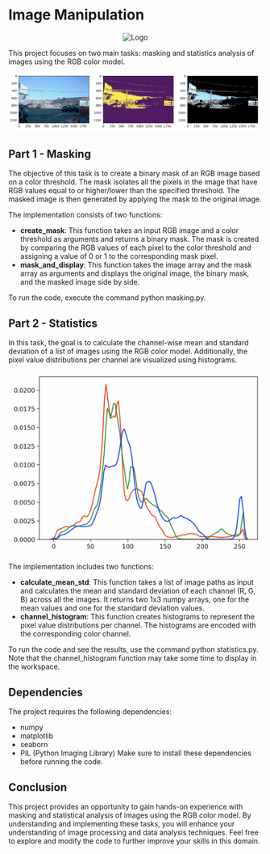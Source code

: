 # Image Manipulation


<div align="center">
    <img src="https://thedatascientist.digital/img/logo.png" alt="Logo" width="25%">
</div>

This project focuses on two main tasks: masking and statistics analysis of images using the RGB color model.

![](example.png)


## Part 1 - Masking

The objective of this task is to create a binary mask of an RGB image based on a color threshold. The mask isolates all the pixels in the image that have RGB values equal to or higher/lower than the specified threshold. The masked image is then generated by applying the mask to the original image.

The implementation consists of two functions:

- **create_mask**: This function takes an input RGB image and a color threshold as arguments and returns a binary mask. The mask is created by comparing the RGB values of each pixel to the color threshold and assigning a value of 0 or 1 to the corresponding mask pixel.
- **mask_and_display**: This function takes the image array and the mask array as arguments and displays the original image, the binary mask, and the masked image side by side.

To run the code, execute the command python masking.py.

## Part 2 - Statistics

In this task, the goal is to calculate the channel-wise mean and standard deviation of a list of images using the RGB color model. Additionally, the pixel value distributions per channel are visualized using histograms.

![](example2.png)

The implementation includes two functions:

- **calculate_mean_std**: This function takes a list of image paths as input and calculates the mean and standard deviation of each channel (R, G, B) across all the images. It returns two 1x3 numpy arrays, one for the mean values and one for the standard deviation values.
- **channel_histogram**: This function creates histograms to represent the pixel value distributions per channel. The histograms are encoded with the corresponding color channel.

To run the code and see the results, use the command python statistics.py. Note that the channel_histogram function may take some time to display in the workspace.
## Dependencies

The project requires the following dependencies:

- numpy
- matplotlib
- seaborn
- PIL (Python Imaging Library)
Make sure to install these dependencies before running the code.
## Conclusion

This project provides an opportunity to gain hands-on experience with masking and statistical analysis of images using the RGB color model. By understanding and implementing these tasks, you will enhance your understanding of image processing and data analysis techniques. Feel free to explore and modify the code to further improve your skills in this domain.